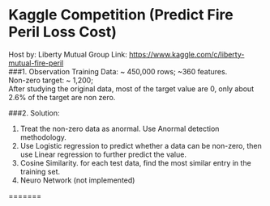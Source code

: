 Kaggle Competition (Predict Fire Peril Loss Cost) 
======
Host by: Liberty Mutual Group
Link: https://www.kaggle.com/c/liberty-mutual-fire-peril <br>
###1. Observation
Training Data: ~ 450,000 rows; ~360 features. <br>
Non-zero target: ~ 1,200; <br>
After studying the original data, most of the target value are 0, only about 2.6% of the target are non zero.

###2. Solution:
<ol>
	<li>Treat the non-zero data as anormal. Use Anormal detection methodology.</li>
	<li>Use Logistic regression to predict whether a data can be non-zero, then use Linear regression to further predict the value.</li>
	<li>Cosine Similarity. for each test data, find the most similar entry in the training set.</li>
	<li>Neuro Network (not implemented)</li>
</ol>
=======


